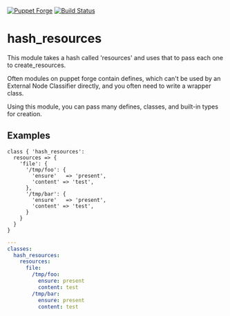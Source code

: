 [![Puppet Forge](http://img.shields.io/puppetforge/v/stbenjam/hash_resources.svg)](https://forge.puppetlabs.com/stbenjam/hash_resources)
[![Build Status](https://travis-ci.org/stbenjam/puppet-hash_resources.svg?branch=master)](https://travis-ci.org/stbenjam/puppet-hash_resources)

# hash\_resources

This module takes a hash called 'resources' and uses that to pass each one to
create\_resources.

Often modules on puppet forge contain defines, which can't be used by an
External Node Classifier directly, and you often need to write a wrapper
class.

Using this module, you can pass many defines, classes, and built-in types
for creation.

## Examples

```puppet
class { 'hash_resources':
  resources => {
    'file': {
      '/tmp/foo': {
        'ensure'   => 'present',
        'content' => 'test',
      },
      '/tmp/bar': {
        'ensure'   => 'present',
        'content' => 'test',
      }
    }
  }
}
```

```yaml
---
classes:
  hash_resources:
    resources:
      file:
        /tmp/foo:
          ensure: present
          content: test
        /tmp/bar:
          ensure: present
          content: test
```
